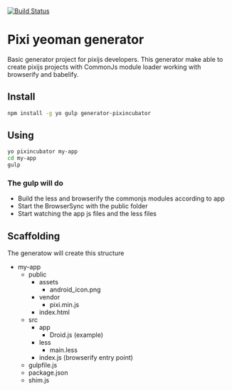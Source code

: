 [![Build Status](https://travis-ci.org/devmetal/generator-pixincubator.svg?branch=master)](https://travis-ci.org/devmetal/generator-pixincubator)

Pixi yeoman generator
=====================
Basic generator project for pixijs developers. This generator make able to create pixijs projects with CommonJs module loader working with browserify and babelify.

Install
-------
```bash
npm install -g yo gulp generator-pixincubator
```

Using
-----

```bash
yo pixincubator my-app
cd my-app
gulp
```
### The gulp will do
* Build the less and browserify the commonjs modules according to app
* Start the BrowserSync with the public folder
* Start watching the app js files and the less files

Scaffolding
-----------
The generatow will create this structure
* my-app
  * public
    * assets
      * android_icon.png
    * vendor
      * pixi.min.js
    * index.html
  * src
    * app
      * Droid.js (example)
    * less
      * main.less
    * index.js (browserify entry point)
  * gulpfile.js
  * package.json
  * shim.js
